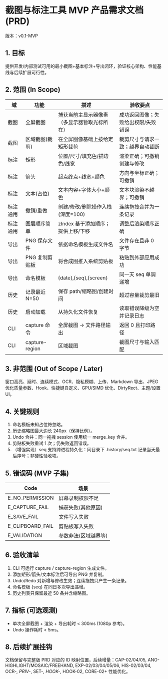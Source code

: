 # 截图与标注工具 MVP 产品需求文档 (PRD)

版本：v0.1-MVP

## 1. 目标
提供开发/内部测试可用的最小截图+基本标注+导出闭环，验证核心架构、性能基线与后续扩展可行性。

## 2. 范围 (In Scope)
| 域 | 功能 | 描述 | 验收要点 |
|----|------|------|----------|
| 截图 | 全屏截图 | 捕获当前主显示器像素（多显示器暂取光标所在） | 成功返回图像；失败给出权限/失败错误 |
| 截图 | 区域截图(裁剪) | 在全屏图像基础上按给定矩形裁剪 | 裁剪尺寸与请求一致；越界自动截断 |
| 标注 | 矩形 | 位置/尺寸/填充色/描边色/线宽 | 渲染正确；可撤销创建与修改 |
| 标注 | 箭头 | 起点终点+线宽+颜色 | 方向与坐标正确；可撤销 |
| 标注 | 文本(占位) | 文本内容+字体大小+颜色 | 文本块渲染不越界；可撤销 |
| 标注通用 | 撤销/重做 | 创建/修改/删除操作入栈(深度=100) | 连续拖拽合并为一条记录 |
| 标注通用 | 图层顺序简单 | zIndex 基于添加顺序；提供上移/下移 | 调整后渲染顺序正确 |
| 导出 | PNG 保存文件 | 依据命名模板生成文件名 | 文件存在且非 0 字节 |
| 导出 | PNG 复制剪贴板 | 将合成图推入系统剪贴板 | 粘贴到外部应用成功 |
| 导出 | 命名模板 | {date},{seq},{screen} | 同一天 seq 单调递增 |
| 历史 | 记录最近 N=50 | 保存 path/缩略图/创建时间 | 超过容量裁剪最旧 |
| 历史 | 启动加载 | 从持久化文件恢复 | 读取错误降级为空并记录日志 |
| CLI | capture 命令 | 全屏截图 -> 文件路径输出 | 返回 0 且打印路径 |
| CLI | capture-region | 区域截图 | 截图尺寸与输入匹配 |

## 3. 非范围 (Out of Scope / Later)
窗口高亮、延时、连续模式、OCR、隐私模糊、上传、Markdown 导出、JPEG 优化质量参数、Hook、快捷键自定义、GPU/SIMD 优化、DirtyRect、主题/设置 UI。

## 4. 关键规则
1. 命名模板未知占位符忽略。
2. 历史缩略图最大边长 240px（保持比例）。
3. Undo 合并：同一拖拽 session 使用统一 merge_key 合并。
4. 剪贴板失败重试 1 次；仍失败返回错误。
 5. （增强实现）seq 支持跨进程持久化：同目录下 .history/seq.txt 记录当天最后序号；非硬性验收项。

## 5. 错误码 (MVP 子集)
| Code | 场景 |
|------|------|
| E_NO_PERMISSION | 屏幕录制权限不足 |
| E_CAPTURE_FAIL | 捕获失败(其他原因) |
| E_SAVE_FAIL | 文件写入失败 |
| E_CLIPBOARD_FAIL | 剪贴板写入失败 |
| E_VALIDATION | 参数非法(区域越界等) |

## 6. 验收清单
1. CLI 可运行 capture / capture-region 生成文件。
2. 添加矩形/箭头/文本标注后可导出 PNG 并复制。
3. Undo/Redo 对新增与修改生效；连续拖拽只产生一条记录。
4. 命名模板 {seq} 在同日多次导出递增。
5. 历史列表只保留最近 50 条并含缩略图。

## 7. 指标 (可选观测)
- 单次全屏截图 + 渲染 + 导出耗时 < 300ms (1080p 参考)。
- Undo 操作耗时 < 5ms。

## 8. 后续扩展挂钩
文档保留与完整版 PRD 对应的 ID 映射位置，后续增量：CAP-02/04/05, ANO-HIGHLIGHT/MOSAIC/FREEHAND, EXP-02/03/04/05/06, HIS-02/03/04, OCR-*, PRIV-*, SET-*, HOOK-*, HOOK-02, CORE-02+ 性能优化。

